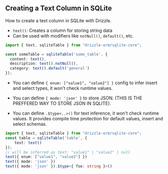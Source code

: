 ## Creating a Text Column in SQLite

How to create a text column in SQLite with Drizzle.

- `text()`: Creates a column for storing string data
- Can be used with modifiers like `notNull()`, `default()`, etc.

```typescript
import { text, sqliteTable } from "drizzle-orm/sqlite-core";

const someTable = sqliteTable('some_table', {
  content: text(),
  description: text().notNull(),
  category: text().default('general')
});
```

- You can define `{ enum: ["value1", "value2"] }` config to infer insert and select types, it won’t check runtime values.

- You can define `{ mode: 'json' }` to store JSON. (THIS IS THE PREFFERED WAY TO STORE JSON IN SQLITE).

- You can define `.$type<..>()` for text inference, it won’t check runtime values. It provides compile time protection for default values, insert and select schemas.

```typescript
import { text, sqliteTable } from "drizzle-orm/sqlite-core";
const table = sqliteTable('table', {
	text: text()
});
// will be inferred as text: "value1" | "value2" | null
text({ enum: ["value1", "value2"] })
text({ mode: 'json' })
text({ mode: 'json' }).$type<{ foo: string }>()
```